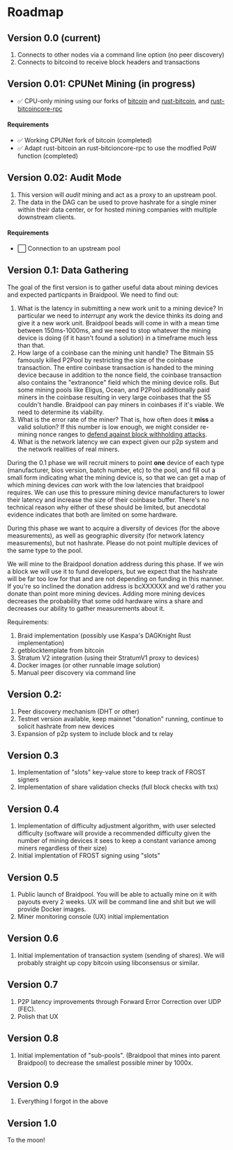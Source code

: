 # Roadmap

## Version 0.0 (current)

1. Connects to other nodes via a command line option (no peer discovery)
2. Connects to bitcoind to receive block headers and transactions

## Version 0.01: CPUNet Mining (in progress)

- ✅ CPU-only mining using our forks of [bitcoin](https://github.com/braidpool/bitcoin/tree/cpunet) and [rust-bitcoin](https://github.com/braidpool/rust-bitcoin/tree/cpunet), and [rust-bitcoincore-rpc](https://github.com/braidpool/rust-bitcoincore-rpc/tree/cpunet)

#### Requirements

- ✅ Working CPUNet fork of bitcoin (completed)
- ✅ Adapt rust-bitcoin an rust-bitcioncore-rpc to use the modfied PoW function (completed)

## Version 0.02: Audit Mode

1. This version will *audit* mining and act as a proxy to an upstream pool.
2. The data in the DAG can be used to prove hashrate for a single miner within their data center, or for hosted mining companies with multiple downstream clients.

#### Requirements

- ⬜️ Connection to an upstream pool


## Version 0.1: Data Gathering

The goal of the first version is to gather useful data about mining devices and expected particpants in Braidpool. We need to find out:

1. What is the latency in submitting a new work unit to a mining device?  In particular we need to *interrupt* any work the device thinks its doing and give it a new work unit. Braidpool beads will come in with a mean time between 150ms-1000ms, and we need to stop whatever the mining device is doing (if it hasn't found a solution) in a timeframe much less than that.
2. How large of a coinbase can the mining unit handle?  The Bitmain S5 famously killed P2Pool by restricting the size of the coinbase transaction. The entire coinbase transaction is handed to the mining device because in addition to the nonce field, the coinbase transaction also contains the "extranonce" field which the mining device rolls. But some mining pools like Eligus, Ocean, and P2Pool additionally paid miners in the coinbase resulting in very large coinbases that the S5 couldn't handle. Braidpool can pay miners in coinbases if it's viable. We need to determine its viability.
3. What is the error rate of the miner? That is, how often does it **miss** a valid solution? If this number is low enough, we might consider re-mining nonce ranges to [defend against block withholding attacks]([url](https://github.com/braidpool/braidpool/discussions/70)).
4. What is the network latency we can expect given our p2p system and the network realities of real miners.

During the 0.1 phase we will recruit miners to point **one** device of each type (manufacturer, bios version, batch number, etc) to the pool, and fill out a small form indicating what the mining device is, so that we can get a map of which mining devices *can* work with the low latencies that braidpool requires. We can use this to pressure mining device manufacturers to lower their latency and increase the size of their coinbase buffer. There's no technical reason why either of these should be limited, but anecdotal evidence indicates that both are limited on some hardware.

During this phase we want to acquire a diversity of devices (for the above measurements), as well as geographic diversity (for network latency measurements), but not hashrate. Please do not point multiple devices of the same type to the pool.

We will mine to the Braidpool donation address during this phase. If we win a block we will use it to fund developers, but we expect that the hashrate will be far too low for that and are not depending on funding in this manner. If you're so inclined the donation address is bcXXXXXX and we'd rather you donate than point more mining devices. Adding more mining devices decreases the probability that some odd hardware wins a share and decreases our ability to gather measurements about it.

Requirements:
1. Braid implementation (possibly use Kaspa's DAGKnight Rust implementation)
2. getblocktemplate from bitcoin
3. Stratum V2 integration (using their StratumV1 proxy to devices)
4. Docker images (or other runnable image solution)
5. Manual peer discovery via command line

## Version 0.2:

1. Peer discovery mechanism (DHT or other)
2. Testnet version available, keep mainnet "donation" running, continue to solicit hashrate from new devices
3. Expansion of p2p system to include block and tx relay

## Version 0.3

1. Implementation of "slots" key-value store to keep track of FROST signers
2. Implementation of share validation checks (full block checks with txs)

## Version 0.4

1. Implementation of difficulty adjustment algorithm, with user selected difficulty (software will provide a recommended difficulty given the number of mining devices it sees to keep a constant variance among miners regardless of their size)
2. Initial implentation of FROST signing using "slots"

## Version 0.5

1. Public launch of Braidpool. You will be able to actually mine on it with payouts every 2 weeks. UX will be command line and shit but we will provide Docker images.
2. Miner monitoring console (UX) initial implementation

## Version 0.6

1. Initial implementation of transaction system (sending of shares). We will probably straight up copy bitcoin using libconsensus or similar.

## Version 0.7

1. P2P latency improvements through Forward Error Correction over UDP (FEC).
2. Polish that UX

## Version 0.8

1. Initial implementation of "sub-pools". (Braidpool that mines into parent Braidpool) to decrease the smallest possible miner by 1000x.

## Version 0.9

1. Everything I forgot in the above

## Version 1.0

To the moon!
